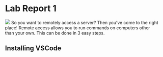 # Lab Report 1
![](https://github.com/atran032/cse15l-lab-reports/blob/main/server.gif)
So you want to remotely access a server? Then you've come to the right place! Remote access allows you to run commands on computers other than your own. This can be done in 3 easy steps.
## Installing VSCode
